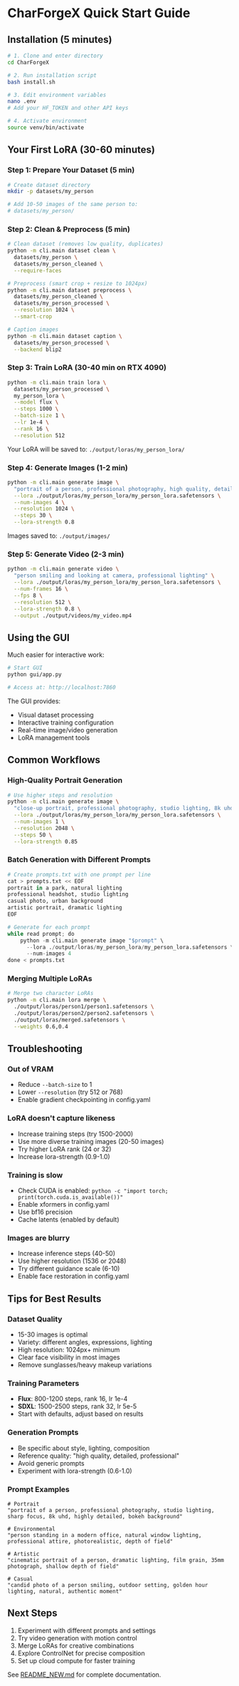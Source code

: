 # CharForgeX Quick Start Guide

## Installation (5 minutes)

```bash
# 1. Clone and enter directory
cd CharForgeX

# 2. Run installation script
bash install.sh

# 3. Edit environment variables
nano .env
# Add your HF_TOKEN and other API keys

# 4. Activate environment
source venv/bin/activate
```

## Your First LoRA (30-60 minutes)

### Step 1: Prepare Your Dataset (5 min)

```bash
# Create dataset directory
mkdir -p datasets/my_person

# Add 10-50 images of the same person to:
# datasets/my_person/
```

### Step 2: Clean & Preprocess (5 min)

```bash
# Clean dataset (removes low quality, duplicates)
python -m cli.main dataset clean \
  datasets/my_person \
  datasets/my_person_cleaned \
  --require-faces

# Preprocess (smart crop + resize to 1024px)
python -m cli.main dataset preprocess \
  datasets/my_person_cleaned \
  datasets/my_person_processed \
  --resolution 1024 \
  --smart-crop

# Caption images
python -m cli.main dataset caption \
  datasets/my_person_processed \
  --backend blip2
```

### Step 3: Train LoRA (30-40 min on RTX 4090)

```bash
python -m cli.main train lora \
  datasets/my_person_processed \
  my_person_lora \
  --model flux \
  --steps 1000 \
  --batch-size 1 \
  --lr 1e-4 \
  --rank 16 \
  --resolution 512
```

Your LoRA will be saved to: `./output/loras/my_person_lora/`

### Step 4: Generate Images (1-2 min)

```bash
python -m cli.main generate image \
  "portrait of a person, professional photography, high quality, detailed" \
  --lora ./output/loras/my_person_lora/my_person_lora.safetensors \
  --num-images 4 \
  --resolution 1024 \
  --steps 30 \
  --lora-strength 0.8
```

Images saved to: `./output/images/`

### Step 5: Generate Video (2-3 min)

```bash
python -m cli.main generate video \
  "person smiling and looking at camera, professional lighting" \
  --lora ./output/loras/my_person_lora/my_person_lora.safetensors \
  --num-frames 16 \
  --fps 8 \
  --resolution 512 \
  --lora-strength 0.8 \
  --output ./output/videos/my_video.mp4
```

## Using the GUI

Much easier for interactive work:

```bash
# Start GUI
python gui/app.py

# Access at: http://localhost:7860
```

The GUI provides:
- Visual dataset processing
- Interactive training configuration
- Real-time image/video generation
- LoRA management tools

## Common Workflows

### High-Quality Portrait Generation

```bash
# Use higher steps and resolution
python -m cli.main generate image \
  "close-up portrait, professional photography, studio lighting, 8k uhd, highly detailed" \
  --lora ./output/loras/my_person_lora/my_person_lora.safetensors \
  --num-images 1 \
  --resolution 2048 \
  --steps 50 \
  --lora-strength 0.85
```

### Batch Generation with Different Prompts

```python
# Create prompts.txt with one prompt per line
cat > prompts.txt << EOF
portrait in a park, natural lighting
professional headshot, studio lighting
casual photo, urban background
artistic portrait, dramatic lighting
EOF

# Generate for each prompt
while read prompt; do
    python -m cli.main generate image "$prompt" \
      --lora ./output/loras/my_person_lora/my_person_lora.safetensors \
      --num-images 4
done < prompts.txt
```

### Merging Multiple LoRAs

```bash
# Merge two character LoRAs
python -m cli.main lora merge \
  ./output/loras/person1/person1.safetensors \
  ./output/loras/person2/person2.safetensors \
  ./output/loras/merged.safetensors \
  --weights 0.6,0.4
```

## Troubleshooting

### Out of VRAM
- Reduce `--batch-size` to 1
- Lower `--resolution` (try 512 or 768)
- Enable gradient checkpointing in config.yaml

### LoRA doesn't capture likeness
- Increase training steps (try 1500-2000)
- Use more diverse training images (20-50 images)
- Try higher LoRA rank (24 or 32)
- Increase lora-strength (0.9-1.0)

### Training is slow
- Check CUDA is enabled: `python -c "import torch; print(torch.cuda.is_available())"`
- Enable xformers in config.yaml
- Use bf16 precision
- Cache latents (enabled by default)

### Images are blurry
- Increase inference steps (40-50)
- Use higher resolution (1536 or 2048)
- Try different guidance scale (6-10)
- Enable face restoration in config.yaml

## Tips for Best Results

### Dataset Quality
- 15-30 images is optimal
- Variety: different angles, expressions, lighting
- High resolution: 1024px+ minimum
- Clear face visibility in most images
- Remove sunglasses/heavy makeup variations

### Training Parameters
- **Flux**: 800-1200 steps, rank 16, lr 1e-4
- **SDXL**: 1500-2500 steps, rank 32, lr 5e-5
- Start with defaults, adjust based on results

### Generation Prompts
- Be specific about style, lighting, composition
- Reference quality: "high quality, detailed, professional"
- Avoid generic prompts
- Experiment with lora-strength (0.6-1.0)

### Prompt Examples

```
# Portrait
"portrait of a person, professional photography, studio lighting, sharp focus, 8k uhd, highly detailed, bokeh background"

# Environmental
"person standing in a modern office, natural window lighting, professional attire, photorealistic, depth of field"

# Artistic
"cinematic portrait of a person, dramatic lighting, film grain, 35mm photograph, shallow depth of field"

# Casual
"candid photo of a person smiling, outdoor setting, golden hour lighting, natural, authentic moment"
```

## Next Steps

1. Experiment with different prompts and settings
2. Try video generation with motion control
3. Merge LoRAs for creative combinations
4. Explore ControlNet for precise composition
5. Set up cloud compute for faster training

See [README_NEW.md](README_NEW.md) for complete documentation.
